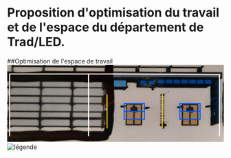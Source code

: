 # Proposition d'optimisation du travail et de l'espace du département de Trad/LED.
##Optimisation de l'espace de travail
![Plan de travail optimisé](https://github.com/sebreilly/projet_stage_2023/blob/main/doc/projet_1_optimisation_du_travail_Trad_LED/medias/plan_de_travail.png)
![légende](https://github.com/sebreilly/projet_stage_2023/blob/main/doc/projet_1_optimisation_du_travail_Trad_LED/medias/AI/l%C3%A9gende.png)
